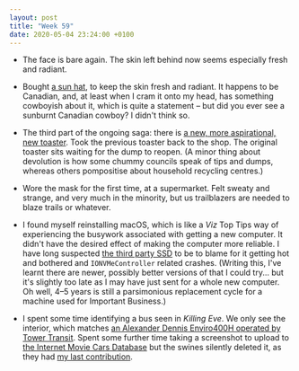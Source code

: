 ```yaml
---
layout: post
title: "Week 59"
date: 2020-05-04 23:24:00 +0100
---
```


- The face is bare again. The skin left behind now seems especially fresh and radiant.

- Bought [a sun hat](https://www.amazon.co.uk/gp/product/B06W5WNY7R?tag=joshgood-21), to keep the skin fresh and radiant. It happens to be Canadian, and, at least when I cram it onto my head, has something cowboyish about it, which is quite a statement – but did you ever see a sunburnt Canadian cowboy? I didn't think so.

- The third part of the ongoing saga: there is [a new, more aspirational, new toaster](https://www.amazon.co.uk/Dualit-26205-2-Slot-Lite-Toaster/dp/B003MVYQWM). Took the previous toaster back to the shop. The original toaster sits waiting for the dump to reopen. (A minor thing about devolution is how some chummy councils speak of tips and dumps, whereas others pompositise about household recycling centres.)

- Wore the mask for the first time, at a supermarket. Felt sweaty and strange, and very much in the minority, but us trailblazers are needed to blaze trails or whatever.

- I found myself reinstalling macOS, which is like a <cite>Viz</cite> Top Tips way of experiencing the busywork associated with getting a new computer. It didn't have the desired effect of making the computer more reliable. I have long suspected [the third party SSD](https://9to5mac.com/2016/04/25/review-owc-aura-pcie-flash-storage-upgrade-capacity-mid-2013-later-macbook/) to be to blame for it getting hot and bothered and `IONVMeController` related crashes. (Writing this, I've learnt there are newer, possibly better versions of that I could try... but it's slightly too late as I may have just sent for a whole new computer. Oh well, 4–5 years is still a parsimonious replacement cycle for a machine used for Important Business.)

- I spent some time identifying a bus seen in <cite>Killing Eve</cite>. We only see the interior, which matches [an Alexander Dennis Enviro400H operated by Tower Transit](https://www.flickr.com/photos/97628863@N06/34993673162/). Spent some further time taking a screenshot to upload to [the Internet Movie Cars Database](https://www.imcdb.org/m7016936.html) but the swines silently deleted it, as they had [my last contribution](/2020/01/weeks-41-42).
